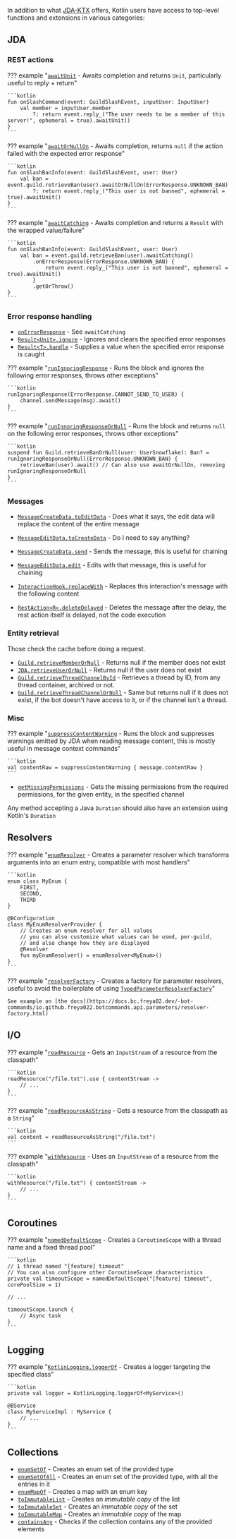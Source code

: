 In addition to what [JDA-KTX](https://github.com/MinnDevelopment/jda-ktx) offers, Kotlin users have access to top-level functions and extensions in various categories:

## JDA
### REST actions
??? example "[`awaitUnit`](https://docs.bc.freya02.dev/-bot-commands/io.github.freya022.botcommands.api.core.utils/await-unit.html) - Awaits completion and returns `Unit`, particularly useful to reply + return" 

    ```kotlin
    fun onSlashCommand(event: GuildSlashEvent, inputUser: InputUser)
        val member = inputUser.member
            ?: return event.reply_("The user needs to be a member of this server!", ephemeral = true).awaitUnit()
    }
    ```

??? example "[`awaitOrNullOn`](https://docs.bc.freya02.dev/-bot-commands/io.github.freya022.botcommands.api.core.utils/await-or-null-on.html) - Awaits completion, returns `null` if the action failed with the expected error response"

    ```kotlin
    fun onSlashBanInfo(event: GuildSlashEvent, user: User)
        val ban = event.guild.retrieveBan(user).awaitOrNullOn(ErrorResponse.UNKNOWN_BAN)
            ?: return event.reply_("This user is not banned", ephemeral = true).awaitUnit()
    }
    ```

??? example "[`awaitCatching`](https://docs.bc.freya02.dev/-bot-commands/io.github.freya022.botcommands.api.core.utils/await-catching.html) - Awaits completion and returns a `Result` with the wrapped value/failure"

    ```kotlin
    fun onSlashBanInfo(event: GuildSlashEvent, user: User)
        val ban = event.guild.retrieveBan(user).awaitCatching()
            .onErrorResponse(ErrorResponse.UNKNOWN_BAN) {
                return event.reply_("This user is not banned", ephemeral = true).awaitUnit()
            }
            .getOrThrow()
    }
    ```

### Error response handling
- [`onErrorResponse`](https://docs.bc.freya02.dev/-bot-commands/io.github.freya022.botcommands.api.core.utils/on-error-response.html) - See `awaitCatching`
- [`Result<Unit>.ignore`](https://docs.bc.freya02.dev/-bot-commands/io.github.freya022.botcommands.api.core.utils/ignore.html) - Ignores and clears the specified error responses
- [`Result<T>.handle`](https://docs.bc.freya02.dev/-bot-commands/io.github.freya022.botcommands.api.core.utils/handle.html) - Supplies a value when the specified error response is caught

??? example "[`runIgnoringResponse`](https://docs.bc.freya02.dev/-bot-commands/io.github.freya022.botcommands.api.core.utils/run-ignoring-response.html) - Runs the block and ignores the following error responses, throws other exceptions"

    ```kotlin
    runIgnoringResponse(ErrorResponse.CANNOT_SEND_TO_USER) {
        channel.sendMessage(msg).await()
    }
    ```

??? example "[`runIgnoringResponseOrNull`](https://docs.bc.freya02.dev/-bot-commands/io.github.freya022.botcommands.api.core.utils/run-ignoring-response-or-null.html) - Runs the block and returns `null` on the following error responses, throws other exceptions"

    ```kotlin
    suspend fun Guild.retrieveBanOrNull(user: UserSnowflake): Ban? = runIgnoringResponseOrNull(ErrorResponse.UNKNOWN_BAN) {
        retrieveBan(user).await() // Can also use awaitOrNullOn, removing runIgnoringResponseOrNull
    }
    ```

### Messages
- [`MessageCreateData.toEditData`](https://docs.bc.freya02.dev/-bot-commands/io.github.freya022.botcommands.api.core.utils/to-edit-data.html) - Does what it says, the edit data will replace the content of the entire message
- [`MessageEditData.toCreateData`]() - Do I need to say anything?

- [`MessageCreateData.send`](https://docs.bc.freya02.dev/-bot-commands/io.github.freya022.botcommands.api.core.utils/send.html) - Sends the message, this is useful for chaining
- [`MessageEditData.edit`](https://docs.bc.freya02.dev/-bot-commands/io.github.freya022.botcommands.api.core.utils/edit.html) - Edits with that message, this is useful for chaining
- [`InteractionHook.replaceWith`](https://docs.bc.freya02.dev/-bot-commands/io.github.freya022.botcommands.api.core.utils/replace-with.html) - Replaces this interaction's message with the following content

- [`RestAction<R>.deleteDelayed`](https://docs.bc.freya02.dev/-bot-commands/io.github.freya022.botcommands.api.core.utils/delete-delayed.html) - Deletes the message after the delay, the rest action itself is delayed, not the code execution

### Entity retrieval
Those check the cache before doing a request.

- [`Guild.retrieveMemberOrNull`](https://docs.bc.freya02.dev/-bot-commands/io.github.freya022.botcommands.api.core.utils/retrieve-member-or-null.html) - Returns null if the member does not exist
- [`JDA.retrieveUserOrNull`](https://docs.bc.freya02.dev/-bot-commands/io.github.freya022.botcommands.api.core.utils/retrieve-user-or-null.html) - Returns null if the user does not exist
- [`Guild.retrieveThreadChannelById`](https://docs.bc.freya02.dev/-bot-commands/io.github.freya022.botcommands.api.core.utils/retrieve-thread-channel-by-id.html) - Retrieves a thread by ID, from any thread container, archived or not.
- [`Guild.retrieveThreadChannelOrNull`](https://docs.bc.freya02.dev/-bot-commands/io.github.freya022.botcommands.api.core.utils/retrieve-thread-channel-or-null.html) - Same but returns null if it does not exist, if the bot doesn't have access to it, or if the channel isn't a thread.

### Misc
??? example "[`suppressContentWarning`](https://docs.bc.freya02.dev/-bot-commands/io.github.freya022.botcommands.api.core.utils/suppress-content-warning.html) - Runs the block and suppresses warnings emitted by JDA when reading message content, this is mostly useful in message context commands"

    ```kotlin
    val contentRaw = suppressContentWarning { message.contentRaw }
    ```

- [`getMissingPermissions`](https://docs.bc.freya02.dev/-bot-commands/io.github.freya022.botcommands.api.core.utils/get-missing-permissions.html) - Gets the missing permissions from the required permissions, for the given entity, in the specified channel

Any method accepting a Java `Duration` should also have an extension using Kotlin's `Duration`

## Resolvers
??? example "[`enumResolver`](https://docs.bc.freya02.dev/-bot-commands/io.github.freya022.botcommands.api.parameters/enum-resolver.html) - Creates a parameter resolver which transforms arguments into an enum entry, compatible with most handlers"

    ```kotlin
    enum class MyEnum {
        FIRST,
        SECOND,
        THIRD
    }
    
    @BConfiguration
    class MyEnumResolverProvider {
        // Creates an enum resolver for all values
        // you can also customize what values can be used, per-guild,
        // and also change how they are displayed
        @Resolver
        fun myEnumResolver() = enumResolver<MyEnum>()
    }
    ```

??? example "[`resolverFactory`](https://docs.bc.freya02.dev/-bot-commands/io.github.freya022.botcommands.api.parameters/resolver-factory.html) - Creates a factory for parameter resolvers, useful to avoid the boilerplate of using [`TypedParameterResolverFactory`](https://docs.bc.freya02.dev/-bot-commands/io.github.freya022.botcommands.api.parameters/-typed-parameter-resolver-factory/index.html)"

    See example on [the docs](https://docs.bc.freya02.dev/-bot-commands/io.github.freya022.botcommands.api.parameters/resolver-factory.html)

## I/O
??? example "[`readResource`](https://docs.bc.freya02.dev/-bot-commands/io.github.freya022.botcommands.api.core.utils/read-resource.html) - Gets an `InputStream` of a resource from the classpath"

    ```kotlin
    readResource("/file.txt").use { contentStream ->
        // ...
    }
    ```

??? example "[`readResourceAsString`](https://docs.bc.freya02.dev/-bot-commands/io.github.freya022.botcommands.api.core.utils/read-resource-as-string.html) - Gets a resource from the classpath as a `String`"

    ```kotlin
    val content = readResourceAsString("/file.txt")
    ```

??? example "[`withResource`](https://docs.bc.freya02.dev/-bot-commands/io.github.freya022.botcommands.api.core.utils/with-resource.html) - Uses an `InputStream` of a resource from the classpath"

    ```kotlin
    withResource("/file.txt") { contentStream ->
        // ...
    }
    ```

## Coroutines
??? example "[`namedDefaultScope`](https://docs.bc.freya02.dev/-bot-commands/io.github.freya022.botcommands.api.core.utils/named-default-scope.html) - Creates a `CoroutineScope` with a thread name and a fixed thread pool"

    ```kotlin
    // 1 thread named "[feature] timeout"
    // You can also configure other CoroutineScope characteristics
    private val timeoutScope = namedDefaultScope("[feature] timeout", corePoolSize = 1)

    // ...

    timeoutScope.launch {
        // Async task
    }
    ```

## Logging
??? example "[`KotlinLogging.loggerOf`](https://docs.bc.freya02.dev/-bot-commands/io.github.freya022.botcommands.api.core.utils/logger-of.html) - Creates a logger targeting the specified class"

    ```kotlin
    private val logger = KotlinLogging.loggerOf<MyService>()

    @BService
    class MyServiceImpl : MyService {
        // ...
    }
    ```

## Collections
- [`enumSetOf`](https://docs.bc.freya02.dev/-bot-commands/io.github.freya022.botcommands.api.core.utils/enum-set-of.html) - Creates an enum set of the provided type
- [`enumSetOfAll`](https://docs.bc.freya02.dev/-bot-commands/io.github.freya022.botcommands.api.core.utils/enum-set-of-all.html) - Creates an enum set of the provided type, with all the entries in it
- [`enumMapOf`](https://docs.bc.freya02.dev/-bot-commands/io.github.freya022.botcommands.api.core.utils/enum-map-of.html) - Creates a map with an enum key
- [`toImmutableList`](https://docs.bc.freya02.dev/-bot-commands/io.github.freya022.botcommands.api.core.utils/to-immutable-list.html) - Creates an _immutable copy_ of the list
- [`toImmutableSet`](https://docs.bc.freya02.dev/-bot-commands/io.github.freya022.botcommands.api.core.utils/to-immutable-set.html) - Creates an _immutable copy_ of the set
- [`toImmutableMap`](https://docs.bc.freya02.dev/-bot-commands/io.github.freya022.botcommands.api.core.utils/to-immutable-map.html) - Creates an _immutable copy_ of the map
- [`containsAny`](https://docs.bc.freya02.dev/-bot-commands/io.github.freya022.botcommands.api.core.utils/contains-any.html) - Checks if the collection contains any of the provided elements